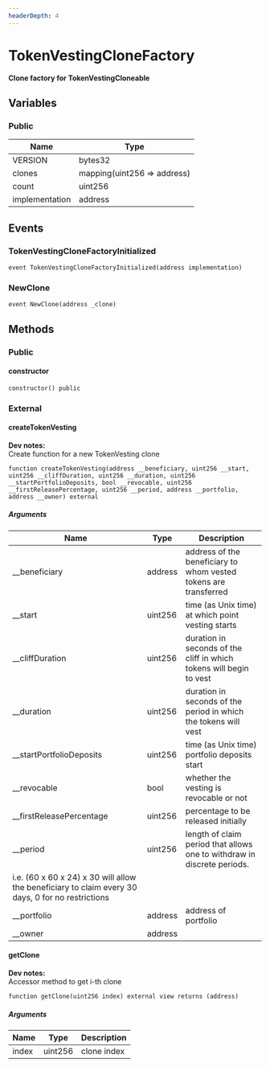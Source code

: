 ```yaml
---
headerDepth: 4
---
```


# TokenVestingCloneFactory

**Clone factory for TokenVestingCloneable**





## Variables

### Public

| Name | Type |
| --- | --- |
| VERSION | bytes32 |
| clones | mapping(uint256 &#x3D;&gt; address) |
| count | uint256 |
| implementation | address |




## Events

### TokenVestingCloneFactoryInitialized



```solidity:no-line-numbers
event TokenVestingCloneFactoryInitialized(address implementation)
```

### NewClone



```solidity:no-line-numbers
event NewClone(address _clone)
```




## Methods

### Public

#### constructor



```solidity:no-line-numbers
constructor() public
```



### External

#### createTokenVesting


**Dev notes:** \
Create function for a new TokenVesting clone

```solidity:no-line-numbers
function createTokenVesting(address __beneficiary, uint256 __start, uint256 __cliffDuration, uint256 __duration, uint256 __startPortfolioDeposits, bool __revocable, uint256 __firstReleasePercentage, uint256 __period, address __portfolio, address __owner) external
```

##### Arguments

| Name | Type | Description |
| ---- | ---- | ----------- |
| __beneficiary | address | address of the beneficiary to whom vested tokens are transferred |
| __start | uint256 | time (as Unix time) at which point vesting starts |
| __cliffDuration | uint256 | duration in seconds of the cliff in which tokens will begin to vest |
| __duration | uint256 | duration in seconds of the period in which the tokens will vest |
| __startPortfolioDeposits | uint256 | time (as Unix time) portfolio deposits start |
| __revocable | bool | whether the vesting is revocable or not |
| __firstReleasePercentage | uint256 | percentage to be released initially |
| __period | uint256 | length of claim period that allows one to withdraw in discrete periods. i.e. (60 x 60 x 24) x 30 will allow the beneficiary to claim every 30 days, 0 for no restrictions |
| __portfolio | address | address of portfolio |
| __owner | address |  |


#### getClone


**Dev notes:** \
Accessor method to get i-th clone

```solidity:no-line-numbers
function getClone(uint256 index) external view returns (address)
```

##### Arguments

| Name | Type | Description |
| ---- | ---- | ----------- |
| index | uint256 | clone index |




